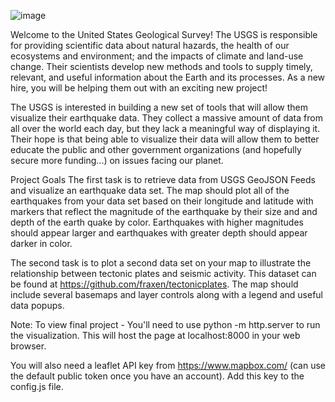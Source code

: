 ![image](https://user-images.githubusercontent.com/75008110/116454322-7a0f2000-a825-11eb-935c-1afe68426cb0.png)

Welcome to the United States Geological Survey! The USGS is responsible for providing scientific data about natural hazards, the health of our ecosystems and environment; and the impacts of climate and land-use change. Their scientists develop new methods and tools to supply timely, relevant, and useful information about the Earth and its processes. As a new hire, you will be helping them out with an exciting new project!

The USGS is interested in building a new set of tools that will allow them visualize their earthquake data. They collect a massive amount of data from all over the world each day, but they lack a meaningful way of displaying it. Their hope is that being able to visualize their data will allow them to better educate the public and other government organizations (and hopefully secure more funding...) on issues facing our planet.

Project Goals
The first task is to retrieve data from USGS GeoJSON Feeds and visualize an earthquake data set. The map should plot all of the earthquakes from your data set based on their longitude and latitude with markers that reflect the magnitude of the earthquake by their size and and depth of the earth quake by color. Earthquakes with higher magnitudes should appear larger and earthquakes with greater depth should appear darker in color.

The second task is to plot a second data set on your map to illustrate the relationship between tectonic plates and seismic activity. This dataset can be found at https://github.com/fraxen/tectonicplates. The map should include several basemaps and layer controls along with a legend and useful data popups.

Note:
To view final project - You'll need to use python -m http.server to run the visualization. This will host the page at localhost:8000 in your web browser.

You will also need a leaflet API key from https://www.mapbox.com/ (can use the default public token once you have an account). Add this key to the config.js file.

